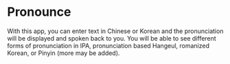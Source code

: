 # Pronounce

With this app, you can enter text in Chinese or Korean and the pronunciation will be displayed and spoken back to you. You will be able to see different forms of pronunciation in IPA, pronunciation based Hangeul, romanized Korean, or Pinyin (more may be added).